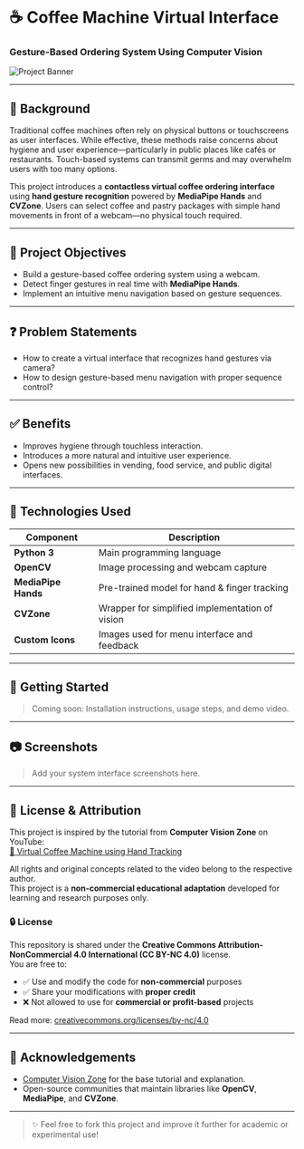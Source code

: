 # ☕ Coffee Machine Virtual Interface  
### Gesture-Based Ordering System Using Computer Vision

![Project Banner](https://via.placeholder.com/1000x300.png?text=Coffee+Machine+Virtual+Interface) <!-- Ganti dengan screenshot kamu -->

---

## 📌 Background

Traditional coffee machines often rely on physical buttons or touchscreens as user interfaces. While effective, these methods raise concerns about hygiene and user experience—particularly in public places like cafés or restaurants. Touch-based systems can transmit germs and may overwhelm users with too many options.

This project introduces a **contactless virtual coffee ordering interface** using **hand gesture recognition** powered by **MediaPipe Hands** and **CVZone**. Users can select coffee and pastry packages with simple hand movements in front of a webcam—no physical touch required.

---

## 🎯 Project Objectives

- Build a gesture-based coffee ordering system using a webcam.
- Detect finger gestures in real time with **MediaPipe Hands**.
- Implement an intuitive menu navigation based on gesture sequences.

---

## ❓ Problem Statements

- How to create a virtual interface that recognizes hand gestures via camera?
- How to design gesture-based menu navigation with proper sequence control?

---

## ✅ Benefits

- Improves hygiene through touchless interaction.
- Introduces a more natural and intuitive user experience.
- Opens new possibilities in vending, food service, and public digital interfaces.

---

## 🧠 Technologies Used

| Component           | Description                                      |
|--------------------|--------------------------------------------------|
| **Python 3**        | Main programming language                        |
| **OpenCV**          | Image processing and webcam capture              |
| **MediaPipe Hands** | Pre-trained model for hand & finger tracking     |
| **CVZone**          | Wrapper for simplified implementation of vision  |
| **Custom Icons**    | Images used for menu interface and feedback      |

---

## 🚀 Getting Started

> Coming soon: Installation instructions, usage steps, and demo video.

---

## 📷 Screenshots

> Add your system interface screenshots here.

---

## 📄 License & Attribution

This project is inspired by the tutorial from **Computer Vision Zone** on YouTube:  
[🔗 Virtual Coffee Machine using Hand Tracking](https://youtu.be/trIwJ17YmsI)

All rights and original concepts related to the video belong to the respective author.  
This project is a **non-commercial educational adaptation** developed for learning and research purposes only.

### 🔒 License

This repository is shared under the **Creative Commons Attribution-NonCommercial 4.0 International (CC BY-NC 4.0)** license.  
You are free to:

- ✅ Use and modify the code for **non-commercial** purposes  
- ✅ Share your modifications with **proper credit**  
- ❌ Not allowed to use for **commercial or profit-based** projects

Read more: [creativecommons.org/licenses/by-nc/4.0](https://creativecommons.org/licenses/by-nc/4.0/)

---

## 🙌 Acknowledgements

- [Computer Vision Zone](https://www.computervision.zone/) for the base tutorial and explanation.
- Open-source communities that maintain libraries like **OpenCV**, **MediaPipe**, and **CVZone**.

---

> ✨ Feel free to fork this project and improve it further for academic or experimental use!
